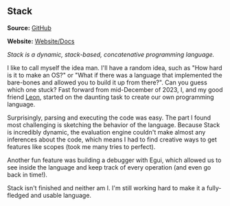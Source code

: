 ## Stack

**Source:** [GitHub](https://github.com/vandesm14/stack)

**Website:** [Website/Docs](https://vandesm14.github.io/stack)

*Stack is a dynamic, stack-based, concatenative programming language.*

I like to call myself the idea man. I'll have a random idea, such as "How hard is it to make an OS?" or "What if there was a language that implemented the bare-bones and allowed you to build it up from there?". Can you guess which one stuck? Fast forward from mid-December of 2023, I, and my good friend [Leon](https://codeberg.org/leonski), started on the daunting task to create our own programming language.

Surprisingly, parsing and executing the code was easy. The part I found most challenging is sketching the behavior of the language. Because Stack is incredibly dynamic, the evaluation engine couldn't make almost any inferences about the code, which means I had to find creative ways to get features like scopes (took me many tries to perfect).

Another fun feature was building a debugger with Egui, which allowed us to see inside the language and keep track of every operation (and even go back in time!).

Stack isn't finished and neither am I. I'm still working hard to make it a fully-fledged and usable language.
